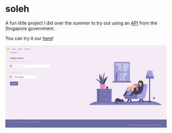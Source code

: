 # soleh

A fun little project I did over the summer to try out using an [API](https://data.gov.sg/dataset/weather-forecast) from the Singapore government.

You can try it our [here](https://hellodommy.github.io/soleh/)!

![](img/screenshot.png)